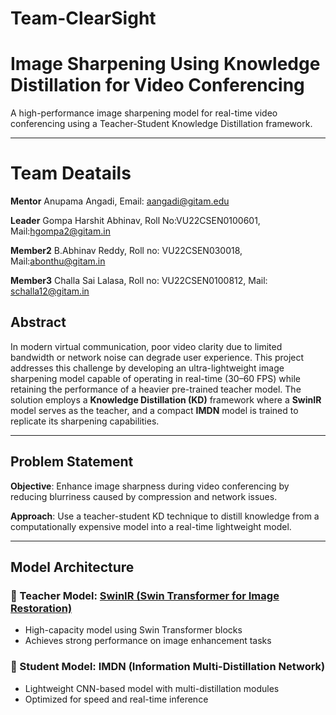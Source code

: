 # Team-ClearSight
# Image Sharpening Using Knowledge Distillation for Video Conferencing

 A high-performance image sharpening model for real-time video conferencing using a Teacher-Student Knowledge Distillation framework.

---

# Team Deatails
 **Mentor** Anupama Angadi, Email: aangadi@gitam.edu
 
 **Leader** Gompa Harshit Abhinav, Roll No:VU22CSEN0100601, Mail:hgompa2@gitam.in
 
 **Member2** B.Abhinav Reddy, Roll no: VU22CSEN030018, Mail:abonthu@gitam.in
 
 **Member3** Challa Sai Lalasa, Roll no: VU22CSEN0100812, Mail: schalla12@gitam.in

## Abstract

In modern virtual communication, poor video clarity due to limited bandwidth or network noise can degrade user experience. This project addresses this challenge by developing an ultra-lightweight image sharpening model capable of operating in real-time (30–60 FPS) while retaining the performance of a heavier pre-trained teacher model. The solution employs a **Knowledge Distillation (KD)** framework where a **SwinIR** model serves as the teacher, and a compact **IMDN** model is trained to replicate its sharpening capabilities.

---

## Problem Statement

 **Objective**: Enhance image sharpness during video conferencing by reducing blurriness caused by compression and network issues.

 **Approach**: Use a teacher-student KD technique to distill knowledge from a computationally expensive model into a real-time lightweight model.

---

##  Model Architecture

### 🔹 Teacher Model: [SwinIR (Swin Transformer for Image Restoration)](https://github.com/JingyunLiang/SwinIR)

- High-capacity model using Swin Transformer blocks
- Achieves strong performance on image enhancement tasks

### 🔹 Student Model: IMDN (Information Multi-Distillation Network)

- Lightweight CNN-based model with multi-distillation modules
- Optimized for speed and real-time inference


